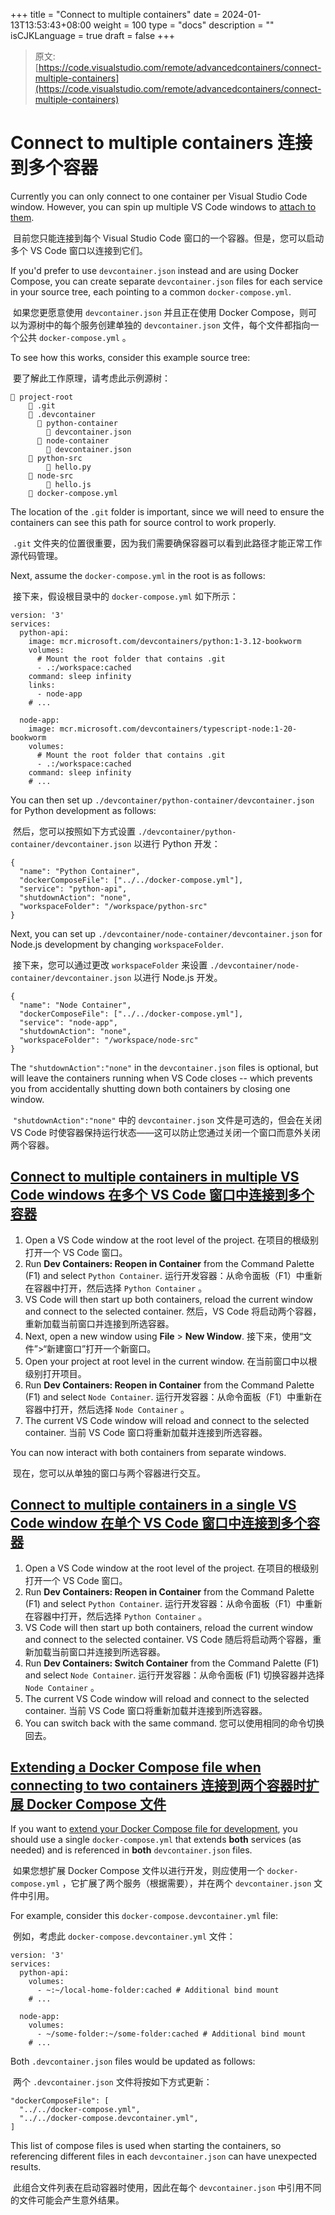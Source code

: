 +++
title = "Connect to multiple containers"
date = 2024-01-13T13:53:43+08:00
weight = 100
type = "docs"
description = ""
isCJKLanguage = true
draft = false
+++

> 原文: [https://code.visualstudio.com/remote/advancedcontainers/connect-multiple-containers](https://code.visualstudio.com/remote/advancedcontainers/connect-multiple-containers)

# Connect to multiple containers 连接到多个容器



Currently you can only connect to one container per Visual Studio Code window. However, you can spin up multiple VS Code windows to [attach to them](https://code.visualstudio.com/docs/devcontainers/attach-container).

​​	目前您只能连接到每个 Visual Studio Code 窗口的一个容器。但是，您可以启动多个 VS Code 窗口以连接到它们。

If you'd prefer to use `devcontainer.json` instead and are using Docker Compose, you can create separate `devcontainer.json` files for each service in your source tree, each pointing to a common `docker-compose.yml`.

​​	如果您更愿意使用 `devcontainer.json` 并且正在使用 Docker Compose，则可以为源树中的每个服务创建单独的 `devcontainer.json` 文件，每个文件都指向一个公共 `docker-compose.yml` 。

To see how this works, consider this example source tree:

​​	要了解此工作原理，请考虑此示例源树：

```
📁 project-root
    📁 .git
    📁 .devcontainer
      📁 python-container
        📄 devcontainer.json
      📁 node-container
        📄 devcontainer.json
    📁 python-src
        📄 hello.py
    📁 node-src
        📄 hello.js
    📄 docker-compose.yml
```

The location of the `.git` folder is important, since we will need to ensure the containers can see this path for source control to work properly.

​​	 `.git` 文件夹的位置很重要，因为我们需要确保容器可以看到此路径才能正常工作源代码管理。

Next, assume the `docker-compose.yml` in the root is as follows:

​​	接下来，假设根目录中的 `docker-compose.yml` 如下所示：

```
version: '3'
services:
  python-api:
    image: mcr.microsoft.com/devcontainers/python:1-3.12-bookworm
    volumes:
      # Mount the root folder that contains .git
      - .:/workspace:cached
    command: sleep infinity
    links:
      - node-app
    # ...

  node-app:
    image: mcr.microsoft.com/devcontainers/typescript-node:1-20-bookworm
    volumes:
      # Mount the root folder that contains .git
      - .:/workspace:cached
    command: sleep infinity
    # ...
```

You can then set up `./devcontainer/python-container/devcontainer.json` for Python development as follows:

​​	然后，您可以按照如下方式设置 `./devcontainer/python-container/devcontainer.json` 以进行 Python 开发：

```
{
  "name": "Python Container",
  "dockerComposeFile": ["../../docker-compose.yml"],
  "service": "python-api",
  "shutdownAction": "none",
  "workspaceFolder": "/workspace/python-src"
}
```

Next, you can set up `./devcontainer/node-container/devcontainer.json` for Node.js development by changing `workspaceFolder`.

​​	接下来，您可以通过更改 `workspaceFolder` 来设置 `./devcontainer/node-container/devcontainer.json` 以进行 Node.js 开发。

```
{
  "name": "Node Container",
  "dockerComposeFile": ["../../docker-compose.yml"],
  "service": "node-app",
  "shutdownAction": "none",
  "workspaceFolder": "/workspace/node-src"
}
```

The `"shutdownAction":"none"` in the `devcontainer.json` files is optional, but will leave the containers running when VS Code closes -- which prevents you from accidentally shutting down both containers by closing one window.

​​	 `"shutdownAction":"none"` 中的 `devcontainer.json` 文件是可选的，但会在关闭 VS Code 时使容器保持运行状态——这可以防止您通过关闭一个窗口而意外关闭两个容器。

## [Connect to multiple containers in multiple VS Code windows 在多个 VS Code 窗口中连接到多个容器](https://code.visualstudio.com/remote/advancedcontainers/connect-multiple-containers#_connect-to-multiple-containers-in-multiple-vs-code-windows)

1. Open a VS Code window at the root level of the project.
   在项目的根级别打开一个 VS Code 窗口。
2. Run **Dev Containers: Reopen in Container** from the Command Palette (F1) and select `Python Container`.
   运行开发容器：从命令面板（F1）中重新在容器中打开，然后选择 `Python Container` 。
3. VS Code will then start up both containers, reload the current window and connect to the selected container.
   然后，VS Code 将启动两个容器，重新加载当前窗口并连接到所选容器。
4. Next, open a new window using **File** > **New Window**.
   接下来，使用“文件”>“新建窗口”打开一个新窗口。
5. Open your project at root level in the current window.
   在当前窗口中以根级别打开项目。
6. Run **Dev Containers: Reopen in Container** from the Command Palette (F1) and select `Node Container`.
   运行开发容器：从命令面板（F1）中重新在容器中打开，然后选择 `Node Container` 。
7. The current VS Code window will reload and connect to the selected container.
   当前 VS Code 窗口将重新加载并连接到所选容器。

You can now interact with both containers from separate windows.

​​	现在，您可以从单独的窗口与两个容器进行交互。

## [Connect to multiple containers in a single VS Code window 在单个 VS Code 窗口中连接到多个容器](https://code.visualstudio.com/remote/advancedcontainers/connect-multiple-containers#_connect-to-multiple-containers-in-a-single-vs-code-window)

1. Open a VS Code window at the root level of the project.
   在项目的根级别打开一个 VS Code 窗口。
2. Run **Dev Containers: Reopen in Container** from the Command Palette (F1) and select `Python Container`.
   运行开发容器：从命令面板（F1）中重新在容器中打开，然后选择 `Python Container` 。
3. VS Code will then start up both containers, reload the current window and connect to the selected container.
   VS Code 随后将启动两个容器，重新加载当前窗口并连接到所选容器。
4. Run **Dev Containers: Switch Container** from the Command Palette (F1) and select `Node Container`.
   运行开发容器：从命令面板 (F1) 切换容器并选择 `Node Container` 。
5. The current VS Code window will reload and connect to the selected container.
   当前 VS Code 窗口将重新加载并连接到所选容器。
6. You can switch back with the same command.
   您可以使用相同的命令切换回去。

## [Extending a Docker Compose file when connecting to two containers 连接到两个容器时扩展 Docker Compose 文件](https://code.visualstudio.com/remote/advancedcontainers/connect-multiple-containers#_extending-a-docker-compose-file-when-connecting-to-two-containers)

If you want to [extend your Docker Compose file for development](https://code.visualstudio.com/docs/devcontainers/create-dev-container#_extend-your-docker-compose-file-for-development), you should use a single `docker-compose.yml` that extends **both** services (as needed) and is referenced in **both** `devcontainer.json` files.

​​	如果您想扩展 Docker Compose 文件以进行开发，则应使用一个 `docker-compose.yml` ，它扩展了两个服务（根据需要），并在两个 `devcontainer.json` 文件中引用。

For example, consider this `docker-compose.devcontainer.yml` file:

​​	例如，考虑此 `docker-compose.devcontainer.yml` 文件：

```
version: '3'
services:
  python-api:
    volumes:
      - ~:~/local-home-folder:cached # Additional bind mount
    # ...

  node-app:
    volumes:
      - ~/some-folder:~/some-folder:cached # Additional bind mount
    # ...
```

Both `.devcontainer.json` files would be updated as follows:

​​	两个 `.devcontainer.json` 文件将按如下方式更新：

```
"dockerComposeFile": [
  "../../docker-compose.yml",
  "../../docker-compose.devcontainer.yml",
]
```

This list of compose files is used when starting the containers, so referencing different files in each `devcontainer.json` can have unexpected results.

​​	此组合文件列表在启动容器时使用，因此在每个 `devcontainer.json` 中引用不同的文件可能会产生意外结果。
